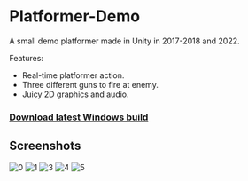 # Platformer-Demo
 
A small demo platformer made in Unity in 2017-2018 and 2022.

Features:
- Real-time platformer action.
- Three different guns to fire at enemy.
- Juicy 2D graphics and audio.

### [Download latest Windows build](https://github.com/andreaswitzen/Platformer-Demo/releases/download/v1.0.0/Platformer-Demo-Build.v1.0.0.zip)

## Screenshots

![0](https://user-images.githubusercontent.com/6855253/193433083-cec56e6d-1e5b-4a3e-8fdf-352745941671.png)
![1](https://user-images.githubusercontent.com/6855253/193433084-e82ee961-7f74-48e2-b2b3-88e0a80a0b23.png)
![3](https://user-images.githubusercontent.com/6855253/193433091-771ab96c-1bea-40f2-9794-fa9b162d5cd5.png)
![4](https://user-images.githubusercontent.com/6855253/193433092-ba08c19d-e114-4d51-8381-6bbb625e6dae.png)
![5](https://user-images.githubusercontent.com/6855253/193433093-87563e09-46b5-4729-a355-b68d323bb21e.png)
